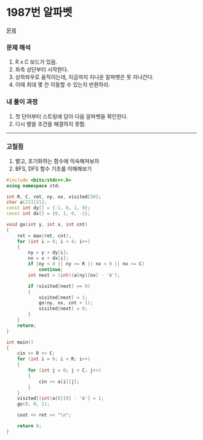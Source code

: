 # 1987번 알파벳

[문제](https://www.acmicpc.net/problem/1987)

### 문제 해석

1. R x C 보드가 있음.
2. 좌측 상단부터 시작한다.
3. 상하좌우로 움직이는데, 지금까지 지나온 알파벳은 못 지나간다.
4. 이때 최대 몇 칸 이동할 수 있는지 반환하라.

### 내 풀이 과정

1. 첫 단어부터 스트링에 담아 다음 알파벳을 확인한다.
2. 다시 뱉을 조건을 해결하지 못함.

---

### 고칠점

1. 뱉고, 초기화하는 함수에 익숙해져보자
2. BFS, DFS 함수 기초를 이해해보기

```c++
#include <bits/stdc++.h>
using namespace std;

int R, C, ret, ny, nx, visited[30];
char a[21][21];
const int dy[] = {-1, 0, 1, 0};
const int dx[] = {0, 1, 0, -1};

void go(int y, int x, int cnt)
{
    ret = max(ret, cnt);
    for (int i = 0; i < 4; i++)
    {
        ny = y + dy[i];
        nx = x + dx[i];
        if (ny < 0 || ny >= R || nx < 0 || nx >= C)
            continue;
        int next = (int)(a[ny][nx] - 'A');

        if (visited[next] == 0)
        {
            visited[next] = 1;
            go(ny, nx, cnt + 1);
            visited[next] = 0;
        }
    }
    return;
}

int main()
{
    cin >> R >> C;
    for (int i = 0; i < R; i++)
    {
        for (int j = 0; j < C; j++)
        {
            cin >> a[i][j];
        }
    }
    visited[(int)a[0][0] - 'A'] = 1;
    go(0, 0, 1);

    cout << ret << "\n";

    return 0;
}
```
